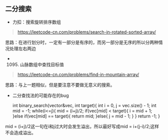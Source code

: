 ## 二分搜索
* 力扣：搜索旋转排序数组
> https://leetcode-cn.com/problems/search-in-rotated-sorted-array/

思路：在进行划分时，一定有一部分是有序的，而另一部分是无序的所以分两种情况处理左右两边

* 1095. 山脉数组中查找目标值
> https://leetcode-cn.com/problems/find-in-mountain-array/

思路：与上一题相似，但是要注意不要做无意义的搜索。

* 二分查找法的可能存在的bug

	int binary_search(vector<int>&vec, int target){
		int i = 0, j = vec.size() - 1;
		int mid = -1;
		while(i<=j){
			mid = (i+j)/2;
			if(vec[mid] < target){
				i = mid + 1;
			}else if(vec[mid] == target){
				return mid;
			}else{
				j = mid - 1;
			}
		}
		return -1;
	}

mid = (i+j)/2这一句在i和j过大时会发生溢出，所以最好写成mid = i+(j-i)/2;这样不会造成溢出。